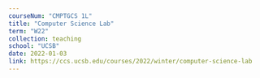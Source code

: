 ```yaml
---
courseNum: "CMPTGCS 1L"
title: "Computer Science Lab"
term: "W22"
collection: teaching
school: "UCSB"
date: 2022-01-03
link: https://ccs.ucsb.edu/courses/2022/winter/computer-science-lab
---
```

